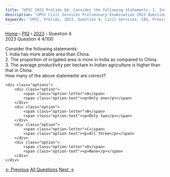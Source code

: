 ```yaml
---
title: "UPSC 2023 Prelims Q4: Consider the following statements: 1. India has more arable..."
description: "UPSC Civil Services Preliminary Examination 2023 Question 4 with options and answer"
keywords: "UPSC, Prelims, 2023, Question 4, Civil Services, IAS, Previous Year Questions"
---
```


<nav class="breadcrumb">
    <a href="../../">Home</a>
    <span>›</span>
    <a href="../">PIQ</a>
    <span>›</span>
    <a href="./">2023</a>
    <span>›</span>
    <span>Question 4</span>
</nav>

<div class="question-header">
    <div class="question-meta">
        <span class="year-badge">2023</span>
        <span class="question-number">Question 4</span>
        <span class="progress">4/100</span>
    </div>
    <div class="progress-bar">
        <div class="progress-fill" style="width: 4.0%"></div>
    </div>
</div>

<div class="question-content">
    <div class="question-text">
        <p>Consider the following statements:<br />
1. India has more arable area than China.<br />
2. The proportion of irrigated area is more in India as compared to China.<br />
3. The average productivity per hectare in Indian agriculture is higher than that in China.<br />
How many of the above statements are correct?</p>
    </div>
    
    <div class="options">
        <div class="option">
            <span class="option-letter">A</span>
            <span class="option-text"><p>Only one</p></span>
        </div>
        <div class="option">
            <span class="option-letter">B</span>
            <span class="option-text"><p>Only two</p></span>
        </div>
        <div class="option">
            <span class="option-letter">C</span>
            <span class="option-text"><p>All three</p></span>
        </div>
        <div class="option">
            <span class="option-letter">D</span>
            <span class="option-text"><p>None</p></span>
        </div>
    </div>
</div>

<div class="question-nav">
    <a href="../q003-consider-the-following-trees-1-jackfruit-artocarpu/" class="nav-btn prev">← Previous</a>
    <a href="../" class="nav-btn center">All Questions</a>
    <a href="../q005-which-one-of-the-following-is-the-best-example-of/" class="nav-btn next">Next →</a>
</div>
